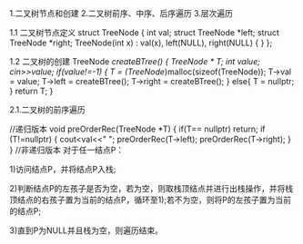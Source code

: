 
1.二叉树节点和创建
2.二叉树前序、中序、后序遍历
3.层次遍历

1.1 二叉树节点定义
struct TreeNode {
    int val;
    struct TreeNode *left;
    struct TreeNode *right;
    TreeNode(int x) :
            val(x), left(NULL), right(NULL) {
    }
};

1.2 二叉树的创建
TreeNode *createBTree()
    {
        TreeNode * T;
        int value;
        cin>>value;
        if(value!=-1)
        {
            T = (TreeNode*)malloc(sizeof(TreeNode));
            T->val = value;
            T->left = createBTree();
            T->right = createBTree();
        } else{
            T = nullptr;
        }
        return T;
    }

2.1.二叉树的前序遍历

//递归版本
void preOrderRec(TreeNode *T)
{
    if(T== nullptr)
        return;
    if (T!=nullptr)
    {
        cout<<T->val<<" ";
        preOrderRec(T->left);
        preOrderRec(T->right);
    }
}
//非递归版本
对于任一结点P：

 1)访问结点P，并将结点P入栈;

 2)判断结点P的左孩子是否为空，若为空，则取栈顶结点并进行出栈操作，并将栈顶结点的右孩子置为当前的结点P，循环至1);若不为空，则将P的左孩子置为当前的结点P;

 3)直到P为NULL并且栈为空，则遍历结束。

















